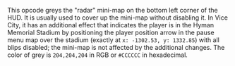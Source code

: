 This opcode greys the "radar" mini-map on the bottom left corner of the HUD. It is usually used to cover up the mini-map without disabling it. In Vice City, it has an additional effect that indicates the player is in the Hyman Memorial Stadium by positioning the player position arrow in the pause menu map over the stadium (exactly at `x: -1302.53, y: 1332.85`) with all blips disabled; the mini-map is not affected by the additional changes. The color of grey is `204,204,204` in RGB or `#CCCCCC` in hexadecimal.
